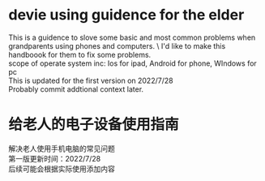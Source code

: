 # devie using guidence for the elder
This is a guidence to slove some basic and most common problems when grandparents using phones and computers.
\ I'd like to make this handboook for them to  fix some problems.\
scope of operate system inc: Ios for ipad, Android for phone, WIndows for pc\
This is updated for the first version on 2022/7/28\
Probably commit addtional context later.
# 给老人的电子设备使用指南
解决老人使用手机电脑的常见问题\
第一版更新时间：2022/7/28\
后续可能会根据实际使用添加内容
